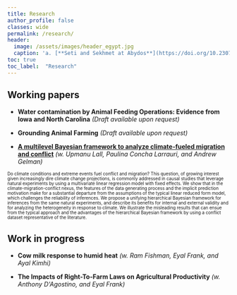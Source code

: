 ```yaml
---
title: Research
author_profile: false
classes: wide
permalink: /research/
header:
  image: /assets/images/header_egypt.jpg
  caption: 'a. [**Seti and Sekhmet at Abydos**](https://doi.org/10.2307/3269982){:target="_blank"}, b. [**Apis**](https://art.thewalters.org/detail/22249){:target="_blank"}'
toc: true
toc_label: 	"Research"
---
```


## Working papers

  - **Water contamination by Animal Feeding Operations: Evidence from Iowaand North Carolina** *(Draft available upon request)*

  - **Grounding Animal Farming** *(Draft available upon request)*

  - [**A multilevel Bayesian framework to analyze climate-fueled migration and conflict**](../docs/workingPapers/climate_migration_conflict.pdf) *(w. Upmanu Lall, Paulina Concha Larrauri, and Andrew Gelman)*
<span style="font-size:0.7em;">
Do climate conditions and extreme events fuel conflict and migration? This question, of growing interest given increasingly dire climate change projections, is commonly addressed in causal studies that leverage natural experiments by using a multivariate linear regression model with fixed effects. We show that in the climate-migration-conflict nexus, the features of the data generating process and the implicit prediction motivation make for a substantial departure from the assumptions of the typical linear reduced form model, which challenges the reliability of inferences. We propose a unifying hierarchical Bayesian framework for inferences from the same natural experiments, and describe its benefits for internal and external validity and for analyzing the heterogeneity in response to climate. We illustrate the misleading results that can ensue from the typical approach and the advantages of the hierarchical Bayesian framework by using a conflict dataset representative of the literature.</span>


## Work in progress

  - **Cow milk response to humid heat** *(w. Ram Fishman, Eyal Frank, and Ayal Kimhi)*

  - **The Impacts of Right-To-Farm Laws on Agricultural Productivity** *(w. Anthony D'Agostino, and Eyal Frank)*


